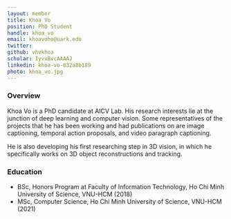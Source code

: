 ```yaml
---
layout: member
title: Khoa Vo
position: PhD Student
handle: khoa_vo
email: khoavoho@uark.edu
twitter: 
github: vhvkhoa
scholar: Iyvx8vcAAAAJ
linkedin: khoa-vo-632a8b189
photo: khoa_vo.jpg
---
```


### Overview
Khoa Vo is a PhD candidate at AICV Lab. His research interests lie at the junction of deep learning and computer vision. Some representatives of the projects that he has been working and had publications on are image captioning, temporal action proposals, and video paragraph captioning.

He is also developing his first researching step in 3D vision, in which he specifically works on 3D object reconstructions and tracking.  

### Education
- BSc, Honors Program at Faculty of Information Technology, Ho Chi Minh University of Science, VNU-HCM (2018)
- MSc, Computer Science, Ho Chi Minh University of Science, VNU-HCM (2021)

